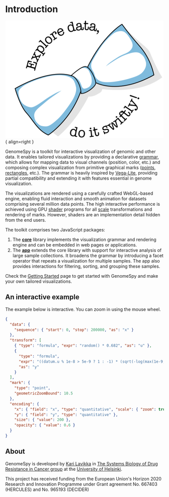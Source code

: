# Introduction

![Logo](./img/do-it-swiftly.svg){ align=right }

GenomeSpy is a toolkit for interactive visualization of genomic and other data.
It enables tailored visualizations by providing a declarative
[grammar](grammar/index.md), which allows for mapping data to visual channels
(position, color, etc.) and composing complex visualization from primitive
graphical marks ([points](grammar/mark/point.md),
[rectangles](grammar/mark/rect.md), etc.). The grammar is heavily inspired by
[Vega-Lite](https://vega.github.io/vega-lite/), providing partial compatibility
and extending it with features essential in genome visualization.

The visualizations are rendered using a carefully crafted WebGL-based engine,
enabling fluid interaction and smooth animation for datasets comprising several
million data points. The high interactive performance is achieved using GPU
[shader](https://en.wikipedia.org/wiki/Shader) programs for all
[scale](grammar/scale.md) transformations and rendering of marks. However,
shaders are an implementation detail hidden from the end users.

The toolkit comprises two JavaScript packages:

1. The [**core**](grammar/index.md) library implements the visualization grammar
   and rendering engine and can be embedded in web pages or applications.
2. The [**app**](sample-collections/index.md) extends the core library with support
   for interactive analysis of large sample collections. It broadens the grammar
   by introducing a facet operator that repeats a visualization for multiple
   samples. The app also provides interactions for filtering, sorting, and
   grouping these samples.

Check the [Getting Started](getting-started.md) page to get started with
GenomeSpy and make your own tailored visualizations.

## An interactive example

The example below is interactive. You can zoom in using the mouse wheel.

<div><genome-spy-doc-embed>

```json
{
  "data": {
    "sequence": { "start": 0, "stop": 200000, "as": "x" }
  },
  "transform": [
    { "type": "formula", "expr": "random() * 0.682", "as": "u" },
    {
      "type": "formula",
      "expr": "((datum.u % 1e-8 > 5e-9 ? 1 : -1) * (sqrt(-log(max(1e-9, datum.u))) - 0.618)) * 1.618 + sin(datum.x / 10000)",
      "as": "y"
    }
  ],
  "mark": {
    "type": "point",
    "geometricZoomBound": 10.5
  },
  "encoding": {
    "x": { "field": "x", "type": "quantitative", "scale": { "zoom": true } },
    "y": { "field": "y", "type": "quantitative" },
    "size": { "value": 200 },
    "opacity": { "value": 0.6 }
  }
}
```

</genome-spy-doc-embed></div>

## About

GenomeSpy is developed by [Kari Lavikka](https://twitter.com/KariLavikka) in
[The Systems Biology of Drug Resistance in Cancer
group](https://www.helsinki.fi/en/researchgroups/systems-biology-of-drug-resistance-in-cancer)
at the [University of Helsinki](https://helsinki.fi/).

This project has received funding from the European Union's Horizon 2020
Research and Innovation Programme under Grant agreement No. 667403 (HERCULES)
and No. 965193 (DECIDER)
